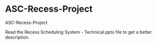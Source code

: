 # ASC-Recess-Project
ASC-Recess-Project

Read the Recess Scheduling System - Technical.pptx file to get a better description.
